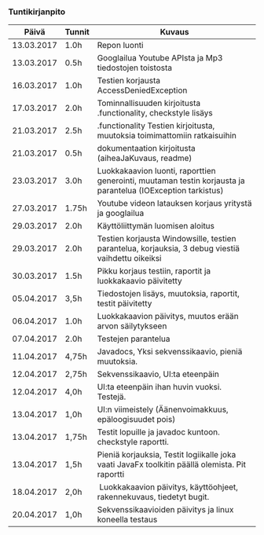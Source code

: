 ### Tuntikirjanpito
Päivä | Tunnit | Kuvaus
--------------- | ----- | ------
13.03.2017 | 1.0h | Repon luonti
13.03.2017 | 0.5h | Googlailua Youtube APIsta ja Mp3 tiedostojen toistosta
16.03.2017 | 1.0h | Testien korjausta AccessDeniedException
17.03.2017 | 2.0h | Tominnallisuuden kirjoitusta .functionality, checkstyle lisäys
21.03.2017 | 2.5h | .functionality Testien kirjoitusta, muutoksia toimimattomiin ratkaisuihin
21.03.2017 | 0.5h | dokumentaation kirjoitusta (aiheaJaKuvaus, readme)
23.03.2017 | 3.0h | Luokkakaavion luonti, raporttien generointi, muutaman testin korjausta ja parantelua (IOException tarkistus)
27.03.2017 | 1.75h | Youtube videon latauksen korjaus yritystä ja googlailua
29.03.2017 | 2.0h | Käyttöliittymän luomisen aloitus
29.03.2017 | 2.0h | Testien korjausta Windowsille, testien parantelua, korjauksia, 3 debug viestiä vaihdettu oikeiksi
30.03.2017 | 1.5h | Pikku korjaus testiin, raportit ja luokkakaavio päivitetty
05.04.2017 | 3,5h | Tiedostojen lisäys, muutoksia, raportit, testit päivitetty
06.04.2017 | 1.0h | Luokkakaavion päivitys, muutos erään arvon säilytykseen
07.04.2017 | 2.0h | Testejen parantelua
11.04.2017 | 4,75h | Javadocs, Yksi sekvenssikaavio, pieniä muutoksia.
12.04.2017 | 2,75h | Sekvenssikaavio, UI:ta eteenpäin
12.04.2017 | 4,0h | UI:ta eteenpäin ihan huvin vuoksi. Testejä.
13.04.2017 | 1,0h | UI:n viimeistely (Äänenvoimakkuus, epäloogisuudet pois)
13.04.2017 | 1,75h | Testit lopuille ja javadoc kuntoon. checkstyle raportti.
13.04.2017 | 1,5h | Pieniä korjauksia, Testit logiikalle joka vaati JavaFx toolkitin päällä olemista. Pit raportti
18.04.2017 | 2,0h | Luokkakaavion päivitys, käyttöohjeet, rakennekuvaus, tiedetyt bugit.
20.04.2017 | 1,0h | Sekvenssikaavioiden päivitys ja linux koneella testaus
